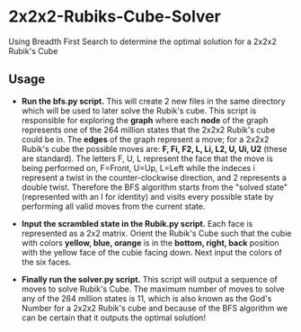 # 2x2x2-Rubiks-Cube-Solver
Using Breadth First Search to determine the optimal solution for a 2x2x2 Rubik's Cube

## Usage
* **Run the bfs.py script.** This will create 2 new files in the same directory which will be used to later solve the Rubik's cube. This script is responsible for exploring the **graph** where each **node** of the graph represents one of the 264 million states that the 2x2x2 Rubik's cube could be in. The **edges** of the graph represent a move; for a 2x2x2 Rubik's cube the possible moves are: **F, Fi, F2, L, Li, L2, U, Ui, U2** (these are standard). The letters F, U, L represent the face that the move is being performed on, F=Front, U=Up, L=Left while the indeces i represent a twist in the counter-clockwise direction, and 2 represents a double twist. Therefore the BFS algorithm starts from the "solved state" (represented with an I for identity) and visits every possible state by performing all valid moves from the current state.

* **Input the scrambled state in the Rubik.py script.** Each face is represented as a 2x2 matrix. Orient the Rubik's Cube such that the cubie with colors **yellow, blue, orange** is in the **bottom, right, back** position with the yellow face of the cubie facing down. Next input the colors of the six faces.

* **Finally run the solver.py script.** This script will output a sequence of moves to solve Rubik's Cube. The maximum number of moves to solve any of the 264 million states is 11, which is also known as the God's Number for a 2x2x2 Rubik's cube and because of the BFS algorithm we can be certain that it outputs the optimal solution! 
